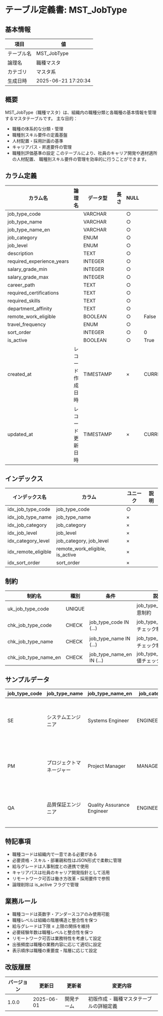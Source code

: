 # テーブル定義書: MST_JobType

## 基本情報

| 項目 | 値 |
|------|-----|
| テーブル名 | MST_JobType |
| 論理名 | 職種マスタ |
| カテゴリ | マスタ系 |
| 生成日時 | 2025-06-21 17:20:34 |

## 概要

MST_JobType（職種マスタ）は、組織内の職種分類と各職種の基本情報を管理するマスタテーブルです。
主な目的：
- 職種の体系的な分類・管理
- 職種別スキル要件の定義基盤
- 人材配置・採用計画の基準
- キャリアパス・昇進要件の管理
- 職種別評価基準の設定
このテーブルにより、社員のキャリア開発や適材適所の人材配置、
職種別スキル要件の管理を効率的に行うことができます。


## カラム定義

| カラム名 | 論理名 | データ型 | 長さ | NULL | デフォルト | 説明 |
|----------|--------|----------|------|------|------------|------|
| job_type_code |  | VARCHAR |  | ○ |  |  |
| job_type_name |  | VARCHAR |  | ○ |  |  |
| job_type_name_en |  | VARCHAR |  | ○ |  |  |
| job_category |  | ENUM |  | ○ |  |  |
| job_level |  | ENUM |  | ○ |  |  |
| description |  | TEXT |  | ○ |  |  |
| required_experience_years |  | INTEGER |  | ○ |  |  |
| salary_grade_min |  | INTEGER |  | ○ |  |  |
| salary_grade_max |  | INTEGER |  | ○ |  |  |
| career_path |  | TEXT |  | ○ |  |  |
| required_certifications |  | TEXT |  | ○ |  |  |
| required_skills |  | TEXT |  | ○ |  |  |
| department_affinity |  | TEXT |  | ○ |  |  |
| remote_work_eligible |  | BOOLEAN |  | ○ | False |  |
| travel_frequency |  | ENUM |  | ○ |  |  |
| sort_order |  | INTEGER |  | ○ | 0 |  |
| is_active |  | BOOLEAN |  | ○ | True |  |
| created_at | レコード作成日時 | TIMESTAMP |  | × | CURRENT_TIMESTAMP | レコード作成日時 |
| updated_at | レコード更新日時 | TIMESTAMP |  | × | CURRENT_TIMESTAMP | レコード更新日時 |

## インデックス

| インデックス名 | カラム | ユニーク | 説明 |
|----------------|--------|----------|------|
| idx_job_type_code | job_type_code | ○ |  |
| idx_job_type_name | job_type_name | × |  |
| idx_job_category | job_category | × |  |
| idx_job_level | job_level | × |  |
| idx_category_level | job_category, job_level | × |  |
| idx_remote_eligible | remote_work_eligible, is_active | × |  |
| idx_sort_order | sort_order | × |  |

## 制約

| 制約名 | 種別 | 条件 | 説明 |
|--------|------|------|------|
| uk_job_type_code | UNIQUE |  | job_type_code一意制約 |
| chk_job_type_code | CHECK | job_type_code IN (...) | job_type_code値チェック制約 |
| chk_job_type_name | CHECK | job_type_name IN (...) | job_type_name値チェック制約 |
| chk_job_type_name_en | CHECK | job_type_name_en IN (...) | job_type_name_en値チェック制約 |

## サンプルデータ

| job_type_code | job_type_name | job_type_name_en | job_category | job_level | description | required_experience_years | salary_grade_min | salary_grade_max | career_path | required_certifications | required_skills | department_affinity | remote_work_eligible | travel_frequency | sort_order | is_active |
|------|------|------|------|------|------|------|------|------|------|------|------|------|------|------|------|------|
| SE | システムエンジニア | Systems Engineer | ENGINEERING | SENIOR | システムの設計・開発・テストを担当するエンジニア | 3 | 3 | 6 | SE → シニアSE → テックリード → エンジニアリングマネージャー | ["基本情報技術者", "応用情報技術者"] | ["Java", "SQL", "システム設計", "要件定義"] | ["開発部", "システム部"] | True | LOW | 1 | True |
| PM | プロジェクトマネージャー | Project Manager | MANAGEMENT | MANAGER | プロジェクトの計画・実行・管理を統括する責任者 | 5 | 5 | 8 | SE → リーダー → PM → 部門マネージャー | ["PMP", "プロジェクトマネージャ試験"] | ["プロジェクト管理", "リーダーシップ", "コミュニケーション", "リスク管理"] | ["開発部", "PMO"] | True | MEDIUM | 2 | True |
| QA | 品質保証エンジニア | Quality Assurance Engineer | ENGINEERING | SENIOR | ソフトウェアの品質保証・テスト設計・実行を担当 | 2 | 3 | 6 | QA → シニアQA → QAリード → QAマネージャー | ["JSTQB", "ソフトウェア品質技術者資格"] | ["テスト設計", "自動化テスト", "品質管理", "バグ分析"] | ["品質保証部", "開発部"] | True | NONE | 3 | True |

## 特記事項

- 職種コードは組織内で一意である必要がある
- 必要資格・スキル・部署親和性はJSON形式で柔軟に管理
- 給与グレードは人事制度との連携で使用
- キャリアパスは社員のキャリア開発指針として活用
- リモートワーク可否は働き方改革・採用要件で参照
- 論理削除は is_active フラグで管理

## 業務ルール

- 職種コードは英数字・アンダースコアのみ使用可能
- 職種レベルは組織の階層構造と整合性を保つ
- 給与グレードは下限 ≤ 上限の関係を維持
- 必要経験年数は職種レベルと整合性を保つ
- リモートワーク可否は業務特性を考慮して設定
- 出張頻度は職種の業務内容に応じて適切に設定
- 表示順序は職種の重要度・階層に応じて設定

## 改版履歴

| バージョン | 更新日 | 更新者 | 変更内容 |
|------------|--------|--------|----------|
| 1.0.0 | 2025-06-01 | 開発チーム | 初版作成 - 職種マスタテーブルの詳細定義 |